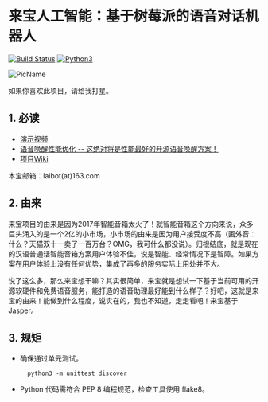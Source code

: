 来宝人工智能：基于树莓派的语音对话机器人
=================

[![Build Status](https://travis-ci.org/jjwang/laibot-client.svg?branch=master)](https://travis-ci.org/jjwang/laibot-client) [![Python3](https://img.shields.io/badge/python-3-blue.svg
)](https://www.python.org)

![PicName](http://115.28.128.30/tjbot.jpg)

如果你喜欢此项目，请给我打星。

## 1. 必读
- [演示视频](http://v.youku.com/v_show/id_XMzIzNDUyNjQ5Mg==.html?spm=a2h3j.8428770.3416059.1)
- [语音唤醒性能优化 -- 这绝对将是性能最好的开源语音唤醒方案！](https://github.com/jjwang/laibot-client/wiki/%E8%AF%AD%E9%9F%B3%E5%94%A4%E9%86%92%E6%80%A7%E8%83%BD%E4%BC%98%E5%8C%96)
- [项目Wiki](https://github.com/jjwang/laibot-client/wiki)

本宝邮箱：laibot(at)163.com

## 2. 由来

来宝项目的由来是因为2017年智能音箱太火了！就智能音箱这个方向来说，众多巨头涌入的是一个2亿的小市场，小市场的由来是因为用户接受度不高（画外音：什么？天猫双十一卖了一百万台？OMG，我可什么都没说）。归根结底，就是现在的汉语普通话智能音箱方案用户体验不佳，说是智能、经常情况下是智障。如果方案在用户体验上没有任何优势，集成了再多的服务实际上用处并不大。

说了这么多，那么来宝想干嘛？其实很简单，来宝就是想试一下基于当前可用的开源软硬件和免费语音服务，能打造的语音助理最好能到什么样子？好吧，这就是来宝的由来！能做到什么程度，说实在的，我也不知道，走走看吧！来宝基于Jasper。

## 3. 规矩

- 确保通过单元测试。

        python3 -m unittest discover
- Python 代码需符合 PEP 8 编程规范，检查工具使用 flake8。

